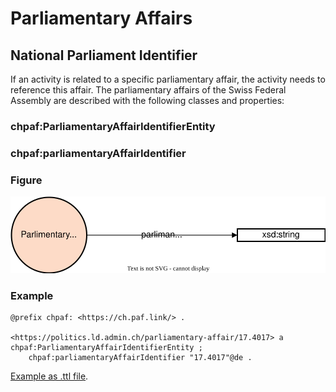 # Parliamentary Affairs

## National Parliament Identifier

If an activity is related to a specific parliamentary affair, the activity needs to reference this affair. The parliamentary affairs of the Swiss Federal Assembly are described with the following classes and properties:

### chpaf:ParliamentaryAffairIdentifierEntity

### chpaf:parliamentaryAffairIdentifier

### Figure

![National Parliament Identifier](./figures/national_parliament_identifier.svg "National parliament identifier.")

### Example

<aside class="example" title="National Parliament Identifier">

```turtle
@prefix chpaf: <https://ch.paf.link/> .

<https://politics.ld.admin.ch/parliamentary-affair/17.4017> a chpaf:ParliamentaryAffairIdentifierEntity ;
    chpaf:parliamentaryAffairIdentifier "17.4017"@de .
```

<a href="https://github.com/swiss/ch-paf-link/blob/main/examples/national_parliament_identifier.ttl" target="_blank">Example as .ttl file</a>.

</aside>